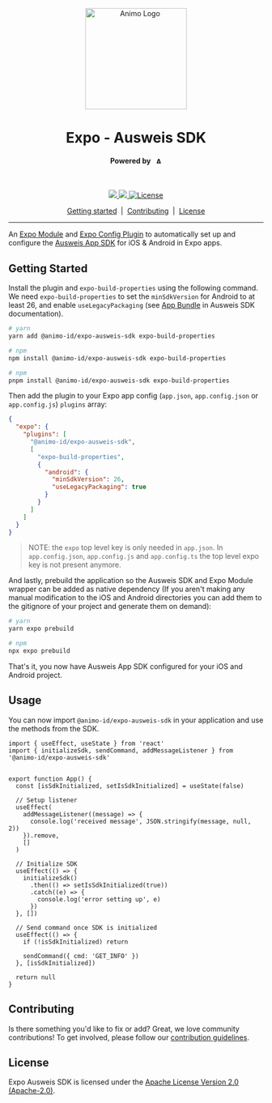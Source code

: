<p align="center">
  <picture>
   <source media="(prefers-color-scheme: light)" srcset="https://res.cloudinary.com/animo-solutions/image/upload/v1656578320/animo-logo-light-no-text_ok9auy.svg">
   <source media="(prefers-color-scheme: dark)" srcset="https://res.cloudinary.com/animo-solutions/image/upload/v1656578320/animo-logo-dark-no-text_fqqdq9.svg">
   <img alt="Animo Logo" height="200px" />
  </picture>
</p>

<h1 align="center" ><b>Expo - Ausweis SDK</b></h1>

<h4 align="center">Powered by &nbsp; 
  <picture>
    <source media="(prefers-color-scheme: light)" srcset="https://res.cloudinary.com/animo-solutions/image/upload/v1656579715/animo-logo-light-text_cma2yo.svg">
    <source media="(prefers-color-scheme: dark)" srcset="https://res.cloudinary.com/animo-solutions/image/upload/v1656579715/animo-logo-dark-text_uccvqa.svg">
    <img alt="Animo Logo" height="12px" />
  </picture>
</h4><br>

<p align="center">
  <a href="https://typescriptlang.org">
    <img src="https://img.shields.io/badge/%3C%2F%3E-TypeScript-%230074c1.svg" />
  </a>
  <a href="https://www.npmjs.com/package/@animo-id/expo-ausweis-sdk">
    <img src="https://img.shields.io/npm/v/@animo-id/expo-ausweis-sdk" />
  </a>
  <a
    href="https://raw.githubusercontent.com/animo/expo-ausweis-sdk/main/LICENSE"
    ><img
      alt="License"
      src="https://img.shields.io/badge/License-Apache%202.0-blue.svg"
  /></a>
</p>

<p align="center">
  <a href="#getting-started">Getting started</a> 
  &nbsp;|&nbsp;
  <a href="#contributing">Contributing</a> 
  &nbsp;|&nbsp;
  <a href="#contributing">License</a> 
</p>

---

An [Expo Module](https://docs.expo.dev/modules/overview/) and [Expo Config Plugin](https://docs.expo.dev/guides/config-plugins/) to automatically set up and configure the [Ausweis App SDK](https://www.ausweisapp.bund.de/sdk/intro.html) for iOS & Android in Expo apps.

## Getting Started

Install the plugin and `expo-build-properties` using the following command. We need `expo-build-properties` to set the `minSdkVersion` for Android to at least 26, and enable `useLegacyPackaging` (see [App Bundle](https://www.ausweisapp.bund.de/sdk/android.html#app-bundle) in Ausweis SDK documentation).

```sh
# yarn
yarn add @animo-id/expo-ausweis-sdk expo-build-properties

# npm
npm install @animo-id/expo-ausweis-sdk expo-build-properties

# npm
pnpm install @animo-id/expo-ausweis-sdk expo-build-properties
```

Then add the plugin to your Expo app config (`app.json`, `app.config.json` or `app.config.js`) `plugins` array:

```json
{
  "expo": {
    "plugins": [
      "@animo-id/expo-ausweis-sdk",
      [
        "expo-build-properties",
        {
          "android": {
            "minSdkVersion": 26,
            "useLegacyPackaging": true
          }
        }
      ]
    ]
  }
}
```

> NOTE: the `expo` top level key is only needed in `app.json`. In `app.config.json`, `app.config.js` and `app.config.ts` the top level expo key is not present anymore.

And lastly, prebuild the application so the Ausweis SDK and Expo Module wrapper can be added as native dependency (If you aren't making any manual modification to the iOS and Android directories you can add them to the gitignore of your project and generate them on demand):

```sh
# yarn
yarn expo prebuild

# npm
npx expo prebuild
```

That's it, you now have Ausweis App SDK configured for your iOS and Android project.

## Usage

You can now import `@animo-id/expo-ausweis-sdk` in your application and use the methods from the SDK. 

```tsx
import { useEffect, useState } from 'react'
import { initializeSdk, sendCommand, addMessageListener } from '@animo-id/expo-ausweis-sdk'


export function App() {
  const [isSdkInitialized, setIsSdkInitialized] = useState(false)

  // Setup listener
  useEffect(
    addMessageListener((message) => {
      console.log('received message', JSON.stringify(message, null, 2))
    }).remove,
    []
  )

  // Initialize SDK
  useEffect(() => {
    initializeSdk()
      .then(() => setIsSdkInitialized(true))
      .catch((e) => {
        console.log('error setting up', e)
      })
  }, [])

  // Send command once SDK is initialized
  useEffect(() => {
    if (!isSdkInitialized) return

    sendCommand({ cmd: 'GET_INFO' })
  }, [isSdkInitialized])

  return null
}
```

## Contributing

Is there something you'd like to fix or add? Great, we love community contributions! To get involved, please follow our [contribution guidelines](./CONTRIBUTING.md).

## License

Expo Ausweis SDK is licensed under the [Apache License Version 2.0 (Apache-2.0)](./LICENSE).
